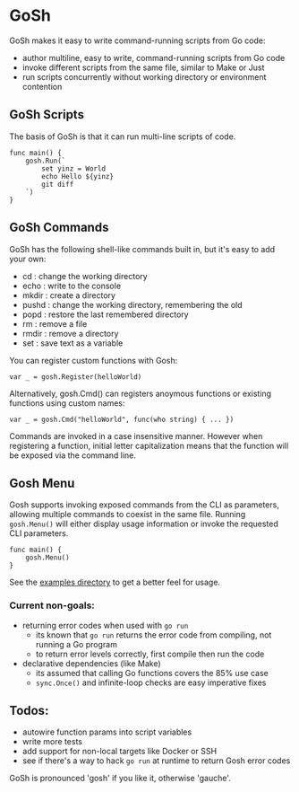 # GoSh

GoSh makes it easy to write command-running scripts from Go code:
 - author multiline, easy to write, command-running scripts from Go code
 - invoke different scripts from the same file, similar to Make or Just
 - run scripts concurrently without working directory or environment contention

## GoSh Scripts

The basis of GoSh is that it can run multi-line scripts of code.  
```
func main() {	
	gosh.Run(`
		set yinz = World
		echo Hello ${yinz}
		git diff
	`)
}
```

## GoSh Commands

GoSh has the following shell-like commands built in, but it's easy to add your own:

 - cd : change the working directory
 - echo : write to the console
 - mkdir : create a directory
 - pushd : change the working directory, remembering the old
 - popd : restore the last remembered directory
 - rm : remove a file
 - rmdir : remove a directory
 - set : save text as a variable

You can register custom functions with Gosh:

```
var _ = gosh.Register(helloWorld)
```
Alternatively, gosh.Cmd() can registers anoymous functions or existing functions using custom names:
```
var _ = gosh.Cmd("helloWorld", func(who string) { ... })
```

Commands are invoked in a case insensitive manner. However when registering a function, initial 
letter capitalization means that the function will be exposed via the command line.

## Gosh Menu

Gosh supports invoking exposed commands from the CLI as parameters, allowing multiple commands 
to coexist in the same file.  Running `gosh.Menu()` will either display usage information or 
invoke the requested CLI parameters.

```
func main() {	
	gosh.Menu()
}
```

See the [examples directory](./example) to get a better feel for usage.

### Current non-goals:
 - returning error codes when used with `go run`
   - its known that `go run` returns the error code from compiling, not running a Go program
   - to return error levels correctly, first compile then run the code
 - declarative dependencies (like Make)
   - its assumed that calling Go functions covers the 85% use case
   - `sync.Once()` and infinite-loop checks are easy imperative fixes

## Todos:
 - autowire function params into script variables
 - write more tests
 - add support for non-local targets like Docker or SSH
 - see if there's a way to hack `go run` at runtime to return Gosh error codes

GoSh is pronounced 'gosh' if you like it, otherwise 'gauche'.
